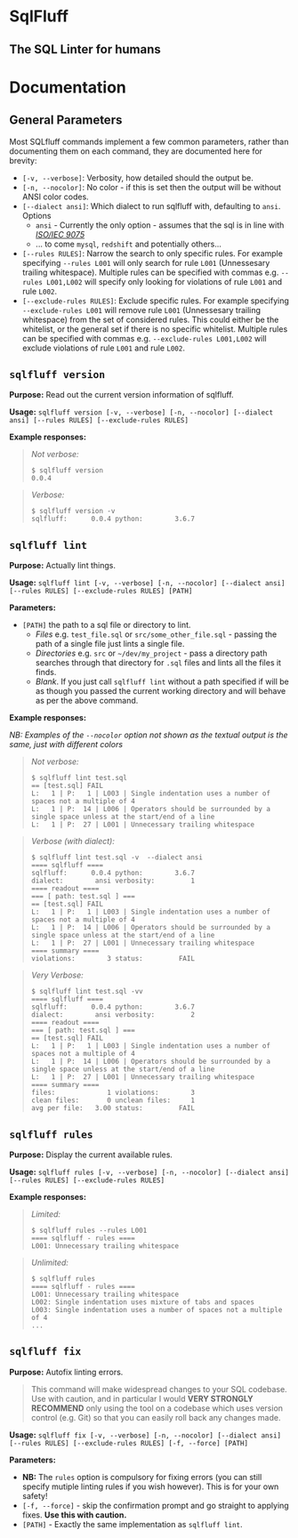 # SqlFluff

## The SQL Linter for humans

# Documentation

## General Parameters

Most SQLfluff commands implement a few common parameters, rather than documenting
them on each command, they are documented here for brevity:

- `[-v, --verbose]`: Verbosity, how detailed should the output be.
- `[-n, --nocolor]`: No color - if this is set then the output will be
  without ANSI color codes.
- `[--dialect ansi]`: Which dialect to run sqlfluff with, defaulting
  to `ansi`. Options
  - `ansi` - Currently the only option - assumes that the sql is in
    line with [_ISO/IEC 9075_](https://en.wikipedia.org/wiki/ISO/IEC_9075)
  - ... to come `mysql`, `redshift` and potentially others...
- `[--rules RULES]`: Narrow the search to only specific rules. For example
  specifying `--rules L001` will only search for rule `L001` (Unnessesary
  trailing whitespace). Multiple rules can be specified with commas e.g.
  `--rules L001,L002` will specify only looking for violations of rule
  `L001` and rule `L002`.
- `[--exclude-rules RULES]`: Exclude specific rules. For example
  specifying `--exclude-rules L001` will remove rule `L001` (Unnessesary
  trailing whitespace) from the set of considered rules. This could either
  be the whitelist, or the general set if there is no specific whitelist.
  Multiple rules can be specified with commas e.g.
  `--exclude-rules L001,L002` will exclude violations of rule
  `L001` and rule `L002`.

## `sqlfluff version`

**Purpose:** Read out the current version information of sqlfluff.

**Usage:** `sqlfluff version [-v, --verbose] [-n, --nocolor] [--dialect ansi] [--rules RULES] [--exclude-rules RULES]`

**Example responses:**

> _Not verbose:_
>
> ```shell
> $ sqlfluff version
> 0.0.4
> ```

> _Verbose:_
>
> ```shell
> $ sqlfluff version -v
> sqlfluff:      0.0.4 python:        3.6.7
> ```

## `sqlfluff lint`

**Purpose:** Actually lint things.

**Usage:** `sqlfluff lint [-v, --verbose] [-n, --nocolor] [--dialect ansi] [--rules RULES] [--exclude-rules RULES] [PATH]`

**Parameters:**

- `[PATH]` the path to a sql file or directory to lint.
  - _Files_ e.g. `test_file.sql` or `src/some_other_file.sql` - passing
    the path of a single file just lints a single file.
  - _Directories_ e.g. `src` or `~/dev/my_project` - pass a directory path
    searches through that directory for `.sql` files and lints all the
    files it finds.
  - _Blank_. If you just call `sqlfluff lint` without a path specified
    if will be as though you passed the current working directory and
    will behave as per the above command.

**Example responses:**

_NB: Examples of the `--nocolor` option not shown as the textual output is the same, just with different colors_

> _Not verbose:_
>
> ```shell
> $ sqlfluff lint test.sql
> == [test.sql] FAIL
> L:   1 | P:   1 | L003 | Single indentation uses a number of spaces not a multiple of 4
> L:   1 | P:  14 | L006 | Operators should be surrounded by a single space unless at the start/end of a line
> L:   1 | P:  27 | L001 | Unnecessary trailing whitespace
> ```

> _Verbose (with dialect):_
>
> ```shell
> $ sqlfluff lint test.sql -v  --dialect ansi
> ==== sqlfluff ====
> sqlfluff:      0.0.4 python:        3.6.7
> dialect:        ansi verbosity:         1
> ==== readout ====
> === [ path: test.sql ] ===
> == [test.sql] FAIL
> L:   1 | P:   1 | L003 | Single indentation uses a number of spaces not a multiple of 4
> L:   1 | P:  14 | L006 | Operators should be surrounded by a single space unless at the start/end of a line
> L:   1 | P:  27 | L001 | Unnecessary trailing whitespace
> ==== summary ====
> violations:        3 status:         FAIL
> ```

> _Very Verbose:_
>
> ```shell
> $ sqlfluff lint test.sql -vv
> ==== sqlfluff ====
> sqlfluff:      0.0.4 python:        3.6.7
> dialect:        ansi verbosity:         2
> ==== readout ====
> === [ path: test.sql ] ===
> == [test.sql] FAIL
> L:   1 | P:   1 | L003 | Single indentation uses a number of spaces not a multiple of 4
> L:   1 | P:  14 | L006 | Operators should be surrounded by a single space unless at the start/end of a line
> L:   1 | P:  27 | L001 | Unnecessary trailing whitespace
> ==== summary ====
> files:             1 violations:        3
> clean files:       0 unclean files:     1
> avg per file:   3.00 status:         FAIL
> ```

## `sqlfluff rules`

**Purpose:** Display the current available rules.

**Usage:** `sqlfluff rules [-v, --verbose] [-n, --nocolor] [--dialect ansi] [--rules RULES] [--exclude-rules RULES]`

**Example responses:**

> _Limited:_
>
> ```shell
> $ sqlfluff rules --rules L001
> ==== sqlfluff - rules ====
> L001: Unnecessary trailing whitespace
> ```

> _Unlimited:_
>
> ```shell
> $ sqlfluff rules
> ==== sqlfluff - rules ====
> L001: Unnecessary trailing whitespace
> L002: Single indentation uses mixture of tabs and spaces
> L003: Single indentation uses a number of spaces not a multiple of 4
> ...
> ```

## `sqlfluff fix`

**Purpose:** Autofix linting errors.

> This command will make widespread changes to your SQL codebase. Use with
> caution, and in particular I would **VERY STRONGLY RECOMMEND** only using
> the tool on a codebase which uses version control (e.g. Git) so that you
> can easily roll back any changes made.

**Usage:** `sqlfluff fix [-v, --verbose] [-n, --nocolor] [--dialect ansi] [--rules RULES] [--exclude-rules RULES] [-f, --force] [PATH]`

**Parameters:**

- **NB:** The `rules` option is compulsory for fixing errors (you can still
  specify mutiple linting rules if you wish however). This is for your own
  safety!
- `[-f, --force]` - skip the confirmation prompt and go straight to applying
  fixes. **Use this with caution.**
- `[PATH]` - Exactly the same implementation as `sqlfluff lint`.
